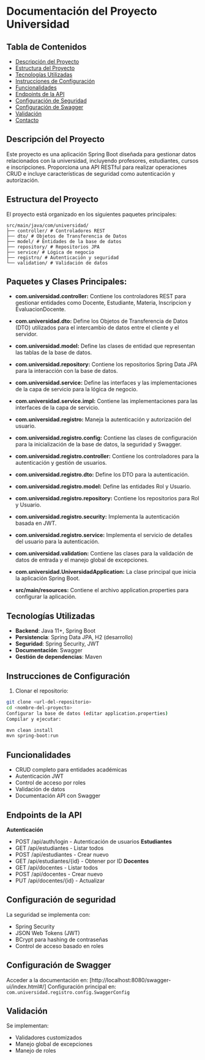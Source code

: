 # Documentación del Proyecto Universidad

## Tabla de Contenidos
- [Descripción del Proyecto](#descripción-del-proyecto)
- [Estructura del Proyecto](#estructura-del-proyecto)
- [Tecnologías Utilizadas](#tecnologías-utilizadas)
- [Instrucciones de Configuración](#instrucciones-de-configuración)
- [Funcionalidades](#funcionalidades)
- [Endpoints de la API](#endpoints-de-la-api)
- [Configuración de Seguridad](#configuración-de-seguridad)
- [Configuración de Swagger](#configuración-de-swagger)
- [Validación](#validación)
- [Contacto](#contacto)

## Descripción del Proyecto
Este proyecto es una aplicación Spring Boot diseñada para gestionar datos relacionados con la universidad, incluyendo profesores, estudiantes, cursos e inscripciones. Proporciona una API RESTful para realizar operaciones CRUD e incluye características de seguridad como autenticación y autorización.

## Estructura del Proyecto
El proyecto está organizado en los siguientes paquetes principales:
```
src/main/java/com/universidad/
├── controller/ # Controladores REST
├── dto/ # Objetos de Transferencia de Datos
├── model/ # Entidades de la base de datos
├── repository/ # Repositorios JPA
├── service/ # Lógica de negocio
├── registro/ # Autenticación y seguridad
└── validation/ # Validación de datos
```

## Paquetes y Clases Principales:
- **com.universidad.controller:** Contiene los controladores REST para gestionar entidades como Docente, Estudiante, Materia, Inscripcion y EvaluacionDocente.

- **com.universidad.dto:** Define los Objetos de Transferencia de Datos (DTO) utilizados para el intercambio de datos entre el cliente y el servidor.

- **com.universidad.model:** Define las clases de entidad que representan las tablas de la base de datos.

- **com.universidad.repository:** Contiene los repositorios Spring Data JPA para la interacción con la base de datos.

- **com.universidad.service:** Define las interfaces y las implementaciones de la capa de servicio para la lógica de negocio.

- **com.universidad.service.impl:** Contiene las implementaciones para las interfaces de la capa de servicio.

- **com.universidad.registro:** Maneja la autenticación y autorización del usuario.

- **com.universidad.registro.config:** Contiene las clases de configuración para la inicialización de la base de datos, la seguridad y Swagger.

- **com.universidad.registro.controller:** Contiene los controladores para la autenticación y gestión de usuarios.

- **com.universidad.registro.dto:** Define los DTO para la autenticación.

- **com.universidad.registro.model:** Define las entidades Rol y Usuario.

- **com.universidad.registro.repository:** Contiene los repositorios para Rol y Usuario.

- **com.universidad.registro.security:** Implementa la autenticación basada en JWT.

- **com.universidad.registro.service:** Implementa el servicio de detalles del usuario para la autenticación.

- **com.universidad.validation:** Contiene las clases para la validación de datos de entrada y el manejo global de excepciones.

- **com.universidad.UniversidadApplication:** La clase principal que inicia la aplicación Spring Boot.

- **src/main/resources:** Contiene el archivo application.properties para configurar la aplicación.
## Tecnologías Utilizadas
- **Backend**: Java 11+, Spring Boot
- **Persistencia**: Spring Data JPA, H2 (desarrollo)
- **Seguridad**: Spring Security, JWT
- **Documentación**: Swagger
- **Gestión de dependencias**: Maven

## Instrucciones de Configuración
1. Clonar el repositorio:
```bash
git clone <url-del-repositorio>
cd <nombre-del-proyecto>
Configurar la base de datos (editar application.properties)
Compilar y ejecutar:

mvn clean install
mvn spring-boot:run
```
## Funcionalidades
- CRUD completo para entidades académicas
- Autenticación JWT
- Control de acceso por roles
- Validación de datos
- Documentación API con Swagger

## Endpoints de la API
**Autenticación**
- POST /api/auth/login - Autenticación de usuarios
**Estudiantes**
- GET /api/estudiantes - Listar todos
- POST /api/estudiantes - Crear nuevo
- GET /api/estudiantes/{id} - Obtener por ID
**Docentes**
- GET /api/docentes - Listar todos
- POST /api/docentes - Crear nuevo
- PUT /api/docentes/{id} - Actualizar

## Configuración de seguridad
La seguridad se implementa con:
- Spring Security
- JSON Web Tokens (JWT)
- BCrypt para hashing de contraseñas
- Control de acceso basado en roles

## Configuración de Swagger
Acceder a la documentación en:
[http://localhost:8080/swagger-ui/index.html#/]
Configuración principal en:
```com.universidad.registro.config.SwaggerConfig```
## Validación
Se implementan:
- Validadores customizados
- Manejo global de excepciones
- Manejo de roles
